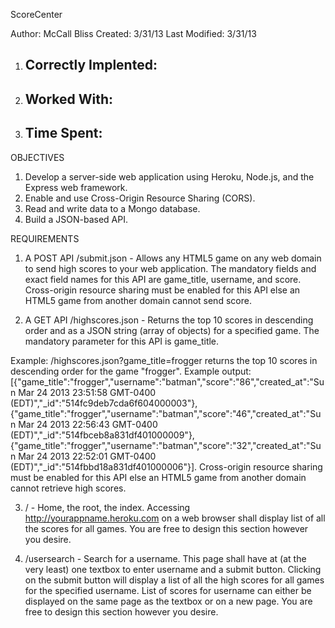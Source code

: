 ScoreCenter

Author: McCall Bliss
Created: 3/31/13
Last Modified: 3/31/13

1. Correctly Implented:
	- 

2. Worked With:
	- 

3. Time Spent:
	-

OBJECTIVES

1. Develop a server-side web application using Heroku, Node.js, and the Express web framework.
2. Enable and use Cross-Origin Resource Sharing (CORS).
3. Read and write data to a Mongo database.
4. Build a JSON-based API.

REQUIREMENTS

1. A POST API /submit.json - Allows any HTML5 game on any web domain to send high scores to your web application. The mandatory fields and exact field names for this API are game_title, username, and score. Cross-origin resource sharing must be enabled for this API else an HTML5 game from another domain cannot send score.

2. A GET API /highscores.json - Returns the top 10 scores in descending order and as a JSON string (array of objects) for a specified game. The mandatory parameter for this API is game_title. 

Example: /highscores.json?game_title=frogger returns the top 10 scores in descending order for the game "frogger". 
Example output: 
[{"game_title":"frogger","username":"batman","score":"86","created_at":"Sun Mar 24 2013 23:51:58 GMT-0400 (EDT)","_id":"514fc9deb7cda6f604000003"},{"game_title":"frogger","username":"batman","score":"46","created_at":"Sun Mar 24 2013 22:56:43 GMT-0400 (EDT)","_id":"514fbceb8a831df401000009"},{"game_title":"frogger","username":"batman","score":"32","created_at":"Sun Mar 24 2013 22:52:01 GMT-0400 (EDT)","_id":"514fbbd18a831df401000006"}]. Cross-origin resource sharing must be enabled for this API else an HTML5 game from another domain cannot retrieve high scores.

3. / - Home, the root, the index. Accessing http://yourappname.heroku.com on a web browser shall display list of all the scores for all games. You are free to design this section however you desire.

4. /usersearch - Search for a username. This page shall have at (at the very least) one textbox to enter username and a submit button. Clicking on the submit button will display a list of all the high scores for all games for the specified username. List of scores for username can either be displayed on the same page as the textbox or on a new page. You are free to design this section however you desire.